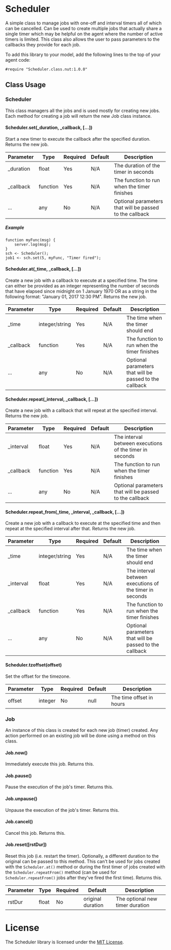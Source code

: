 # Scheduler

A simple class to manage jobs with one-off and interval timers all of which can be cancelled.
Can be used to create multiple jobs that actually share a single timer which may be helpful on
the agent where the number of active timers is limited. This class also allows the user to pass
parameters to the callbacks they provide for each job.

To add this library to your model, add the following lines to
the top of your agent code:

```
#require "Scheduler.class.nut:1.0.0"
```

## Class Usage

### Scheduler

This class managers all the jobs and is used mostly for creating new jobs. Each method for creating a job will return the new Job class instance.

#### Scheduler.set(\_duration, \_callback, [...])
Start a new timer to execute the callback after the specified duration. Returns the new job.

Parameter         | Type           | Required       | Default        | Description
----------------- | -------------- | -------------- | -------------- | ----------------
\_duration        | float          | Yes            | N/A            | The duration of the timer in seconds
\_callback        | function       | Yes            | N/A            | The function to run when the timer finishes
...               | any            | No             | N/A            | Optional parameters that will be passed to the callback

##### Example

```squirrel
function myFunc(msg) {
    server.log(msg);
}
sch <- Scheduler();
job1 <- sch.set(5, myFunc, "Timer fired");
```

#### Scheduler.at(\_time, \_callback, [...])
Create a new job with a callback to execute at a specified time. The time can either be provided as an integer
representing the number of seconds that have elapsed since midnight on 1 January 1970 OR as a string in the following
format: "January 01, 2017 12:30 PM". Returns the new job.

Parameter         | Type           | Required       | Default        | Description
----------------- | -------------- | -------------- | -------------- | ----------------
\_time            | integer/string | Yes            | N/A            | The time when the timer should end
\_callback        | function       | Yes            | N/A            | The function to run when the timer finishes
...               | any            | No             | N/A            | Optional parameters that will be passed to the callback

#### Scheduler.repeat(\_interval, \_callback, [...])
Create a new job with a callback that will repeat at the specified interval. Returns the new job.

Parameter         | Type           | Required       | Default        | Description
----------------- | -------------- | -------------- | -------------- | ----------------
\_interval        | float          | Yes            | N/A            | The interval between executions of the timer in seconds
\_callback        | function       | Yes            | N/A            | The function to run when the timer finishes
...               | any            | No             | N/A            | Optional parameters that will be passed to the callback

#### Scheduler.repeat\_from(\_time, \_interval, \_callback, [...])
Create a new job with a callback to execute at the specified time and then repeat at the specified interval after that. Returns the new job.

Parameter         | Type           | Required       | Default        | Description
----------------- | -------------- | -------------- | -------------- | ----------------
\_time            | integer/string | Yes            | N/A            | The time when the timer should end
\_interval        | float          | Yes            | N/A            | The interval between executions of the timer in seconds
\_callback        | function       | Yes            | N/A            | The function to run when the timer finishes
...               | any            | No             | N/A            | Optional parameters that will be passed to the callback

#### Scheduler.tzoffset(offset)
Set the offset for the timezone.

Parameter         | Type           | Required       | Default        | Description
----------------- | -------------- | -------------- | -------------- | ----------------
offset            | integer        | No             | null           | The time offset in hours

### Job

An instance of this class is created for each new job (timer) created. Any action performed on an existing job will be done using a method on this class.

#### Job.now()
Immediately execute this job. Returns this.

#### Job.pause()
Pause the execution of the job's timer. Returns this.

#### Job.unpause()
Unpause the execution of the job's timer. Returns this.

#### Job.cancel()
Cancel this job. Returns this.

#### Job.reset([rstDur])
Reset this job (i.e. restart the timer). Optionally, a different duration to the
original can be passed to this method. This can't be used for jobs created with
the `Scheduler.at()` method or during the first timer of jobs created with the
`Scheduler.repeatFrom()` method (can be used for `Scheduler.repeatFrom()` jobs after
they've fired the first time). Returns this.

Parameter         | Type           | Required       | Default           | Description
----------------- | -------------- | -------------- | ----------------- | ----------------
rstDur            | float          | No             | original duration | The optional new timer duration

# License

The Scheduler library is licensed under the [MIT License](LICENSE).
